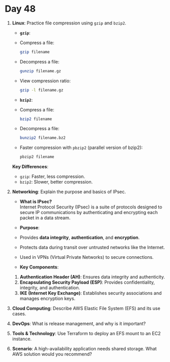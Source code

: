 # Day 48

1. **Linux**: Practice file compression using `gzip` and `bzip2`.
   - **`gzip`**:
    - Compress a file:
      ```bash
      gzip filename
      ```
    - Decompress a file:
      ```bash
      gunzip filename.gz
      ```
    - View compression ratio:
      ```bash
      gzip -l filename.gz
      ```

   - **`bzip2`**:
    - Compress a file:
      ```bash
      bzip2 filename
      ```
    - Decompress a file:
      ```bash
      bunzip2 filename.bz2
      ```
    - Faster compression with `pbzip2` (parallel version of bzip2):
      ```bash
      pbzip2 filename
      ```

   **Key Differences**:
   - `gzip`: Faster, less compression.
   - `bzip2`: Slower, better compression.



2. **Networking**: Explain the purpose and basics of IPsec.
   - **What is IPsec?**  
  Internet Protocol Security (IPsec) is a suite of protocols designed to secure IP communications by authenticating and encrypting each packet in a data stream.

   - **Purpose**:
    - Provides **data integrity**, **authentication**, and **encryption**.
    - Protects data during transit over untrusted networks like the Internet.
    - Used in VPNs (Virtual Private Networks) to secure connections.

   - **Key Components**:
    1. **Authentication Header (AH)**: Ensures data integrity and authenticity.
    2. **Encapsulating Security Payload (ESP)**: Provides confidentiality, integrity, and authentication.
    3. **IKE (Internet Key Exchange)**: Establishes security associations and manages encryption keys.



3. **Cloud Computing**: Describe AWS Elastic File System (EFS) and its use cases.

4. **DevOps**: What is release management, and why is it important?

5. **Tools & Technology**: Use Terraform to deploy an EFS mount to an EC2 instance.

6. **Scenario**: A high-availability application needs shared storage. What AWS solution would you recommend?

